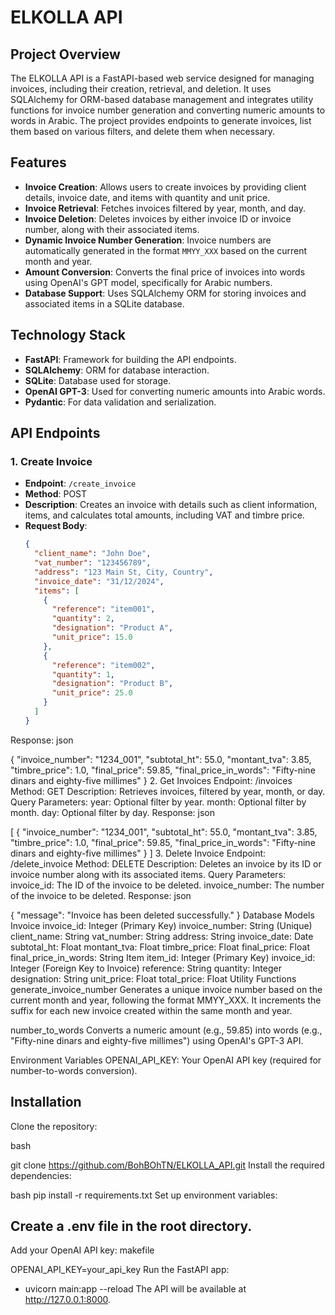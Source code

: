 # ELKOLLA API

## Project Overview
The ELKOLLA API is a FastAPI-based web service designed for managing invoices, including their creation, retrieval, and deletion. It uses SQLAlchemy for ORM-based database management and integrates utility functions for invoice number generation and converting numeric amounts to words in Arabic. The project provides endpoints to generate invoices, list them based on various filters, and delete them when necessary.

## Features

- **Invoice Creation**: Allows users to create invoices by providing client details, invoice date, and items with quantity and unit price.
- **Invoice Retrieval**: Fetches invoices filtered by year, month, and day.
- **Invoice Deletion**: Deletes invoices by either invoice ID or invoice number, along with their associated items.
- **Dynamic Invoice Number Generation**: Invoice numbers are automatically generated in the format `MMYY_XXX` based on the current month and year.
- **Amount Conversion**: Converts the final price of invoices into words using OpenAI's GPT model, specifically for Arabic numbers.
- **Database Support**: Uses SQLAlchemy ORM for storing invoices and associated items in a SQLite database.

## Technology Stack
- **FastAPI**: Framework for building the API endpoints.
- **SQLAlchemy**: ORM for database interaction.
- **SQLite**: Database used for storage.
- **OpenAI GPT-3**: Used for converting numeric amounts into Arabic words.
- **Pydantic**: For data validation and serialization.

## API Endpoints

### 1. **Create Invoice**
- **Endpoint**: `/create_invoice`
- **Method**: POST
- **Description**: Creates an invoice with details such as client information, items, and calculates total amounts, including VAT and timbre price.
- **Request Body**:
  ```json
  {
    "client_name": "John Doe",
    "vat_number": "123456789",
    "address": "123 Main St, City, Country",
    "invoice_date": "31/12/2024",
    "items": [
      {
        "reference": "item001",
        "quantity": 2,
        "designation": "Product A",
        "unit_price": 15.0
      },
      {
        "reference": "item002",
        "quantity": 1,
        "designation": "Product B",
        "unit_price": 25.0
      }
    ]
  }

Response:
json

{
  "invoice_number": "1234_001",
  "subtotal_ht": 55.0,
  "montant_tva": 3.85,
  "timbre_price": 1.0,
  "final_price": 59.85,
  "final_price_in_words": "Fifty-nine dinars and eighty-five millimes"
}
2. Get Invoices
Endpoint: /invoices
Method: GET
Description: Retrieves invoices, filtered by year, month, or day.
Query Parameters:
year: Optional filter by year.
month: Optional filter by month.
day: Optional filter by day.
Response:
json

[
  {
    "invoice_number": "1234_001",
    "subtotal_ht": 55.0,
    "montant_tva": 3.85,
    "timbre_price": 1.0,
    "final_price": 59.85,
    "final_price_in_words": "Fifty-nine dinars and eighty-five millimes"
  }
]
3. Delete Invoice
Endpoint: /delete_invoice
Method: DELETE
Description: Deletes an invoice by its ID or invoice number along with its associated items.
Query Parameters:
invoice_id: The ID of the invoice to be deleted.
invoice_number: The number of the invoice to be deleted.
Response:
json

{
  "message": "Invoice has been deleted successfully."
}
Database Models
Invoice
invoice_id: Integer (Primary Key)
invoice_number: String (Unique)
client_name: String
vat_number: String
address: String
invoice_date: Date
subtotal_ht: Float
montant_tva: Float
timbre_price: Float
final_price: Float
final_price_in_words: String
Item
item_id: Integer (Primary Key)
invoice_id: Integer (Foreign Key to Invoice)
reference: String
quantity: Integer
designation: String
unit_price: Float
total_price: Float
Utility Functions
generate_invoice_number
Generates a unique invoice number based on the current month and year, following the format MMYY_XXX. It increments the suffix for each new invoice created within the same month and year.

number_to_words
Converts a numeric amount (e.g., 59.85) into words (e.g., "Fifty-nine dinars and eighty-five millimes") using OpenAI's GPT-3 API.

Environment Variables
OPENAI_API_KEY: Your OpenAI API key (required for number-to-words conversion).
## Installation
Clone the repository:

bash

git clone https://github.com/BohBOhTN/ELKOLLA_API.git
Install the required dependencies:

bash
pip install -r requirements.txt
Set up environment variables:

## Create a .env file in the root directory.
Add your OpenAI API key:
makefile

OPENAI_API_KEY=your_api_key
Run the FastAPI app:



- uvicorn main:app --reload
The API will be available at http://127.0.0.1:8000.